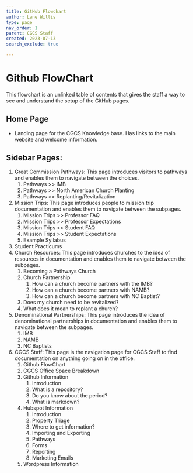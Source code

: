 ```yaml
---
title: GitHub Flowchart
author: Lane Willis
type: page
nav_order: 1
parent: CGCS Staff
created: 2023-07-13
search_exclude: true

---
```


# Github FlowChart
This flowchart is an unlinked table of contents that gives the staff a way to see and understand the setup of the GitHub pages.

## Home Page
  * Landing page for the CGCS Knowledge base. Has links to the main website and welcome information.

## Sidebar Pages:
1. Great Commission Pathways: This page introduces visitors to pathways and enables them to navigate between the choices.
   1. Pathways >> IMB
   2. Pathways >> North American Church Planting
   3. Pathways >> Replanting/Revitalization
2. Mission Trips: This page introduces people to mission trip documentation and enables them to navigate between the subpages.
   1. Mission Trips >> Professor FAQ
   2. Mission Trips >> Professor Expectations
   3. Mission Trips >> Student FAQ
   4. Mission Trips >> Student Expectations
   5. Example Syllabus
3. Student Practicums
4. Church Resources: This page introduces churches to the idea of resources in documentation and enables them to navigate between the subpages.
   1. Becoming a Pathways Church
   2. Church Partnership
      1. How can a church become partners with the IMB?
      2. How can a church become partners with NAMB?
      3. How can a church become partners with NC Baptist?
   3. Does my church need to be revitalized?
   4. What does it mean to replant a church?
5. Denominational Partnerships: This page introduces the idea of denominational partnerships in documentation and enables them to navigate between the subpages.
   1. IMB
   2. NAMB
   3. NC Baptists
6. CGCS Staff: This page is the navigation page for CGCS Staff to find documentation on anything going on in the office.
   1. Github FlowChart
   2. CGCS Office Space Breakdown
   3. Github Information
      1. Introduction
      2. What is a repository?
      3. Do you know about the period?
      4. What is markdown?
   4. Hubspot Information
      1. Introduction
      2. Property Triage
      3. Where to get information?
      4. Importing and Exporting
      5. Pathways
      6. Forms
      7. Reporting
      8. Marketing Emails
   5. Wordpress Information
